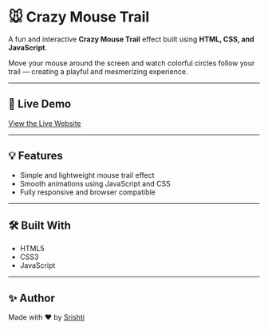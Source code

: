 # 🐭 Crazy Mouse Trail

A fun and interactive **Crazy Mouse Trail** effect built using **HTML, CSS, and JavaScript**.

Move your mouse around the screen and watch colorful circles follow your trail — creating a playful and mesmerizing experience.

---

## 🔗 Live Demo  
[View the Live Website](https://srishttiii.github.io/love/)

---

## 💡 Features

- Simple and lightweight mouse trail effect
- Smooth animations using JavaScript and CSS
- Fully responsive and browser compatible

---

## 🛠️ Built With

- HTML5
- CSS3
- JavaScript

---

## ✨ Author

Made with ❤️ by [Srishti](https://github.com/Srishttiii)
